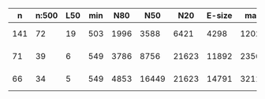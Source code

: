 n    |n:500  |L50  |min  |N80   |N50    |N20    |E-size  |max    |sum     |name
---  |---    |---  |---  |---   |---    |---    |---     |---    |---     |---
141  |72     |19   |503  |1996  |3588   |6421   |4298    |12025  |203096  |hsapiens-unitigs.fa
71   |39     |6    |549  |3786  |8756   |21623  |11892   |23566  |205288  |hsapiens-contigs.fa
66   |34     |5    |549  |4853  |16449  |21623  |14791   |32111  |205288  |hsapiens-scaffolds.fa
